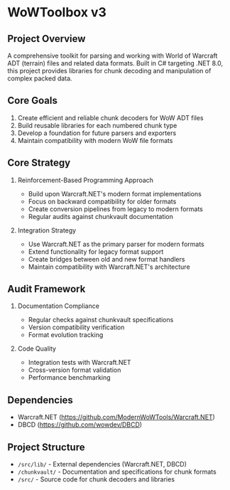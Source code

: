 # WoWToolbox v3

## Project Overview
A comprehensive toolkit for parsing and working with World of Warcraft ADT (terrain) files and related data formats. Built in C# targeting .NET 8.0, this project provides libraries for chunk decoding and manipulation of complex packed data.

## Core Goals
1. Create efficient and reliable chunk decoders for WoW ADT files
2. Build reusable libraries for each numbered chunk type
3. Develop a foundation for future parsers and exporters
4. Maintain compatibility with modern WoW file formats

## Core Strategy
1. Reinforcement-Based Programming Approach
   - Build upon Warcraft.NET's modern format implementations
   - Focus on backward compatibility for older formats
   - Create conversion pipelines from legacy to modern formats
   - Regular audits against chunkvault documentation

2. Integration Strategy
   - Use Warcraft.NET as the primary parser for modern formats
   - Extend functionality for legacy format support
   - Create bridges between old and new format handlers
   - Maintain compatibility with Warcraft.NET's architecture

## Audit Framework
1. Documentation Compliance
   - Regular checks against chunkvault specifications
   - Version compatibility verification
   - Format evolution tracking

2. Code Quality
   - Integration tests with Warcraft.NET
   - Cross-version format validation
   - Performance benchmarking

## Dependencies
- Warcraft.NET (https://github.com/ModernWoWTools/Warcraft.NET)
- DBCD (https://github.com/wowdev/DBCD)

## Project Structure
- `/src/lib/` - External dependencies (Warcraft.NET, DBCD)
- `/chunkvault/` - Documentation and specifications for chunk formats
- `/src/` - Source code for chunk decoders and libraries 